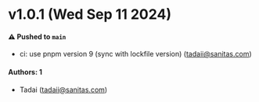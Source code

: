 # v1.0.1 (Wed Sep 11 2024)

#### ⚠️ Pushed to `main`

- ci: use pnpm version 9 (sync with lockfile version) (tadaii@sanitas.com)

#### Authors: 1

- Tadai (tadaii@sanitas.com)
